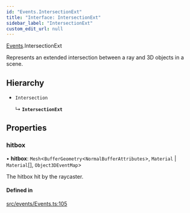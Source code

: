 ```yaml
---
id: "Events.IntersectionExt"
title: "Interface: IntersectionExt"
sidebar_label: "IntersectionExt"
custom_edit_url: null
---
```


[Events](../namespaces/Events.md).IntersectionExt

Represents an extended intersection between a ray and 3D objects in a scene.

## Hierarchy

- `Intersection`

  ↳ **`IntersectionExt`**

## Properties

### hitbox

• **hitbox**: `Mesh`\<`BufferGeometry`\<`NormalBufferAttributes`\>, `Material` \| `Material`[], `Object3DEventMap`\>

The hitbox hit by the raycaster.

#### Defined in

[src/events/Events.ts:105](https://github.com/agargaro/three.ez/blob/c98e2000aba94763fdfaf44f220a0d54ccd99dd1/src/events/Events.ts#L105)
